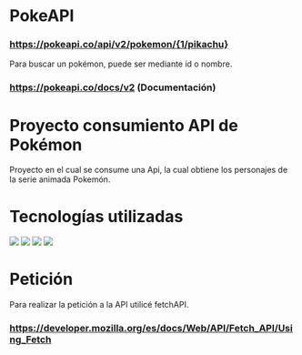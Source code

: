 # PokeAPI 

### https://pokeapi.co/api/v2/pokemon/{1/pikachu}
Para buscar un pokémon, puede ser mediante id o nombre.

### https://pokeapi.co/docs/v2 (Documentación)

# Proyecto consumiento API de Pokémon
Proyecto en el cual se consume una Api, la cual obtiene los personajes de la serie animada Pokemón.

# Tecnologías utilizadas

<img src="https://img.shields.io/badge/-Javascript-black?style=plastic&logo=javascript"> <img src="https://img.shields.io/badge/-html-black?style=plastic&logo=html5"> <img src="https://img.shields.io/badge/-bootstrap-black?style=plastic&logo=bootstrap"> <img src="https://img.shields.io/badge/-css-black?style=plastic&logo=css3">


# Petición

Para realizar la petición a la API utilicé fetchAPI.

### https://developer.mozilla.org/es/docs/Web/API/Fetch_API/Using_Fetch

  
